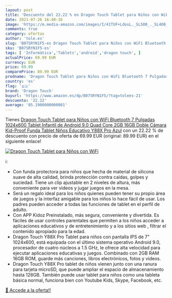 ```yaml
---
layout: post
title: 'Descuento del 22.22 % en Dragon Touch Tablet para Niños con WiFi '
date: 2021-07-26 16:40:16
image: 'https://m.media-amazon.com/images/I/41TUF+LdosL._SL500_._SL400_.jpg'
comments: true
category: ofertas
author: 'tole.es'
slug: 'B07SRYN1F5-es Dragon Touch Tablet para Niños con WiFi Bluetooth 7...'
sku: 'B07SRYN1F5-es'
tags: [ 'Informática','Tablets','android','dragon touch', ]
actualPrice: 69.99 EUR
currency: EUR
price: 69.99
comparePrice: 89.99 EUR
prodname: 'Dragon Touch Tablet para Niños con WiFi Bluetooth 7 Pulgadas 1024x600 Tablet Infantil de Android 9.0 Quad Core 2GB 16GB Doble Cámara Kid-Proof Funda Tablet Niños Educativo Y88X Pro Azul'
country: 'es'
flag: '🇪🇸'
brand: 'Dragon Touch'
buyurl: 'https://www.amazon.es/dp/B07SRYN1F5/?tag=tolees-21'
descuento: '22.22'
average: '85.1900000000001'
---
```


Tienes [Dragon Touch Tablet para Niños con WiFi Bluetooth 7 Pulgadas 1024x600 Tablet Infantil de Android 9.0 Quad Core 2GB 16GB Doble Cámara Kid-Proof Funda Tablet Niños Educativo Y88X Pro Azul](https://www.amazon.es/dp/B07SRYN1F5/?tag=tolees-21) con un 22.22 % de descuento con precio de oferta de 69.99 EUR (original: 89.99 EUR) en el siguiente enlace!

[![Dragon Touch Tablet para Niños con WiFi ](https://m.media-amazon.com/images/I/41TUF+LdosL._SL500_._SL400_.jpg)](https://www.amazon.es/dp/B07SRYN1F5/?tag=tolees-21)

ℹ️:

- Con funda protectora para niños que hecha de material de silicona suave de alta calidad, brinda protección contra caídas, golpes y suciedad. Tiene un clip ajustable en 2 niveles de altura, más conveniente para ver videos y jugar juegos en la mesa.
- Será un regalo ideal para los niños quienes pueden tener su propio área de juegos y la interfaz amigable para los niños lo hace fácil de usar. Los padres pueden acceder a todas las funciones de tablet en el perfil de adulto.
- Con APP Kidoz Preinstalado, más segura, conveniente y divertida. Es fáciles de usar controles parentales que permiten a los niños acceder a aplicaciones educativos y de entretenimiento y a los sitios web , filtrar el contenido apropiado para la edad.
- Dragon Touch Y88X Pro Tablet para niños con pantalla IPS de 7" 1024x600, está equipada con el último sistema operativo Android 9.0, procesador de cuatro núcleos a 1.5 GHz, le ofrece alta velocidad para ejecutar aplicaciones educativas y juegos. Combinado con 2GB RAM 16GB ROM, guarde más canciones, libros electrónicos, fotos y videos.
- Dragon Touch Y88X Pro tablet de niños vienen junto con una ranura para tarjeta microSD, que puede ampliar el espacio de almacenamiento hasta 128GB. También puede usar tablet para niños como una tableta básica normal, funciona bien con Youtube Kids, Skype, Facebook, etc.

[🛒 Accede a la oferta!!](https://www.amazon.es/dp/B07SRYN1F5/?tag=tolees-21)
